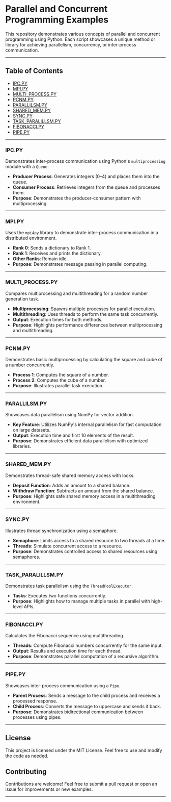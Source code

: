 # Parallel and Concurrent Programming Examples

This repository demonstrates various concepts of parallel and concurrent programming using Python. Each script showcases a unique method or library for achieving parallelism, concurrency, or inter-process communication.

---

## Table of Contents
- [IPC.PY](#ipcpy)
- [MPI.PY](#mpipy)
- [MULTI_PROCESS.PY](#multi_processpy)
- [PCNM.PY](#pcnmpy)
- [PARALLILSM.PY](#parallilsmpy)
- [SHARED_MEM.PY](#shared_mempy)
- [SYNC.PY](#syncpy)
- [TASK_PARALILLSM.PY](#task_paralillsmpy)
- [FIBONACCI.PY](#fibonaccipy)
- [PIPE.PY](#pipepy)

---

### **IPC.PY**
Demonstrates inter-process communication using Python's `multiprocessing` module with a `Queue`.

- **Producer Process**: Generates integers (0–4) and places them into the queue.
- **Consumer Process**: Retrieves integers from the queue and processes them.
- **Purpose**: Demonstrates the producer-consumer pattern with multiprocessing.

---

### **MPI.PY**
Uses the `mpi4py` library to demonstrate inter-process communication in a distributed environment.

- **Rank 0**: Sends a dictionary to Rank 1.
- **Rank 1**: Receives and prints the dictionary.
- **Other Ranks**: Remain idle.
- **Purpose**: Demonstrates message passing in parallel computing.

---

### **MULTI_PROCESS.PY**
Compares multiprocessing and multithreading for a random number generation task.

- **Multiprocessing**: Spawns multiple processes for parallel execution.
- **Multithreading**: Uses threads to perform the same task concurrently.
- **Output**: Execution times for both methods.
- **Purpose**: Highlights performance differences between multiprocessing and multithreading.

---

### **PCNM.PY**
Demonstrates basic multiprocessing by calculating the square and cube of a number concurrently.

- **Process 1**: Computes the square of a number.
- **Process 2**: Computes the cube of a number.
- **Purpose**: Illustrates parallel task execution.

---

### **PARALLILSM.PY**
Showcases data parallelism using NumPy for vector addition.

- **Key Feature**: Utilizes NumPy's internal parallelism for fast computation on large datasets.
- **Output**: Execution time and first 10 elements of the result.
- **Purpose**: Demonstrates efficient data parallelism with optimized libraries.

---

### **SHARED_MEM.PY**
Demonstrates thread-safe shared memory access with locks.

- **Deposit Function**: Adds an amount to a shared balance.
- **Withdraw Function**: Subtracts an amount from the shared balance.
- **Purpose**: Highlights safe shared memory access in a multithreading environment.

---

### **SYNC.PY**
Illustrates thread synchronization using a semaphore.

- **Semaphore**: Limits access to a shared resource to two threads at a time.
- **Threads**: Simulate concurrent access to a resource.
- **Purpose**: Demonstrates controlled access to shared resources using semaphores.

---

### **TASK_PARALILLSM.PY**
Demonstrates task parallelism using the `ThreadPoolExecutor`.

- **Tasks**: Executes two functions concurrently.
- **Purpose**: Highlights how to manage multiple tasks in parallel with high-level APIs.

---

### **FIBONACCI.PY**
Calculates the Fibonacci sequence using multithreading.

- **Threads**: Compute Fibonacci numbers concurrently for the same input.
- **Output**: Results and execution time for each thread.
- **Purpose**: Demonstrates parallel computation of a recursive algorithm.

---

### **PIPE.PY**
Showcases inter-process communication using a `Pipe`.

- **Parent Process**: Sends a message to the child process and receives a processed response.
- **Child Process**: Converts the message to uppercase and sends it back.
- **Purpose**: Demonstrates bidirectional communication between processes using pipes.

---

## License
This project is licensed under the MIT License. Feel free to use and modify the code as needed.

## Contributing
Contributions are welcome! Feel free to submit a pull request or open an issue for improvements or new examples.

---
